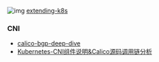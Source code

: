 ![img](https://kubernetes.io/docs/concepts/extend-kubernetes/extension-points.png)
[extending-k8s](https://kubernetes.io/docs/concepts/extend-kubernetes/)

### CNI
- [calico-bgp-deep-dive](https://mp.weixin.qq.com/s/Ud_GzR_QO6_FM6MLNQU42Q)
- [Kubernetes-CNI组件说明&Calico源码调用链分析](https://www.bilibili.com/read/cv39829712/?opus_fallback=1)